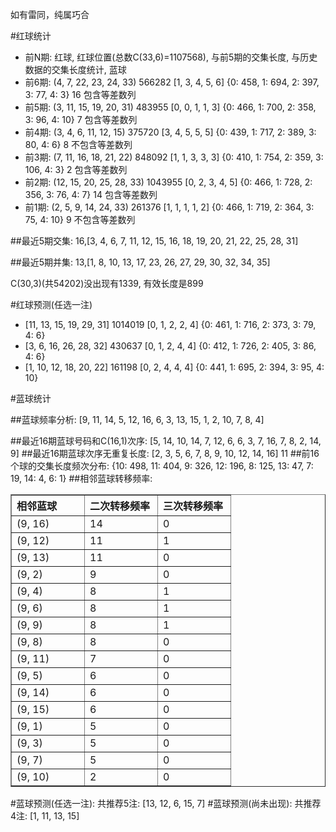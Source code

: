 <!-- 
.. title: 双色球2014043期(2014-04-20)数据分析报告
.. slug: slott-2014043-2014-04-20-report
.. date: 2014-04-21 08:00:00 UTC+08:00
.. tags: Lottery
.. link: 
.. description: 
.. type: text
-->

如有雷同，纯属巧合

<!-- TEASER_END-->

#红球统计

- 前N期: 红球, 红球位置(总数C(33,6)=1107568), 与前5期的交集长度, 与历史数据的交集长度统计, 蓝球
- 前6期: (4, 7, 22, 23, 24, 33) 566282 [1, 3, 4, 5, 6] {0: 458, 1: 694, 2: 397, 3: 77, 4: 3} 16 包含等差数列
- 前5期: (3, 11, 15, 19, 20, 31) 483955 [0, 0, 1, 1, 3] {0: 466, 1: 700, 2: 358, 3: 96, 4: 10} 7 包含等差数列
- 前4期: (3, 4, 6, 11, 12, 15) 375720 [3, 4, 5, 5, 5] {0: 439, 1: 717, 2: 389, 3: 80, 4: 6} 8 不包含等差数列
- 前3期: (7, 11, 16, 18, 21, 22) 848092 [1, 1, 3, 3, 3] {0: 410, 1: 754, 2: 359, 3: 106, 4: 3} 2 包含等差数列
- 前2期: (12, 15, 20, 25, 28, 33) 1043955 [0, 2, 3, 4, 5] {0: 466, 1: 728, 2: 356, 3: 76, 4: 7} 14 包含等差数列
- 前1期: (2, 5, 9, 14, 24, 33) 261376 [1, 1, 1, 1, 2] {0: 466, 1: 719, 2: 364, 3: 75, 4: 10} 9 不包含等差数列

##最近5期交集:
16,[3, 4, 6, 7, 11, 12, 15, 16, 18, 19, 20, 21, 22, 25, 28, 31]

##最近5期并集:
13,[1, 8, 10, 13, 17, 23, 26, 27, 29, 30, 32, 34, 35]

C(30,3)(共54202)没出现有1339, 
有效长度是899

#红球预测(任选一注)

- [11, 13, 15, 19, 29, 31] 1014019 [0, 1, 2, 2, 4] {0: 461, 1: 716, 2: 373, 3: 79, 4: 6}
- [3, 6, 16, 26, 28, 32] 430637 [0, 1, 2, 4, 4] {0: 412, 1: 726, 2: 405, 3: 86, 4: 6}
- [1, 10, 12, 18, 20, 22] 161198 [0, 2, 4, 4, 4] {0: 441, 1: 695, 2: 394, 3: 95, 4: 10}

#蓝球统计

##蓝球频率分析:
[9, 11, 14, 5, 12, 16, 6, 3, 13, 15, 1, 2, 10, 7, 8, 4]

##最近16期蓝球号码和C(16,1)次序:
[5, 14, 10, 14, 7, 12, 6, 6, 3, 7, 16, 7, 8, 2, 14, 9]
##最近16期蓝球次序无重复长度:
[2, 3, 5, 6, 7, 8, 9, 10, 12, 14, 16] 11
##前16个球的交集长度频次分布:
{10: 498, 11: 404, 9: 326, 12: 196, 8: 125, 13: 47, 7: 19, 14: 4, 6: 1}
##相邻蓝球转移频率:
<table border="1" class="table table-striped dataframe">
  <thead>
    <tr style="text-align: left;">
      <th style="min-width: 100px;">相邻蓝球</th>
      <th style="min-width: 100px;">二次转移频率</th>
      <th style="min-width: 100px;">三次转移频率</th>
    </tr>
  </thead>
  <tbody>
    <tr>
      <td> (9, 16)</td>
      <td> 14</td>
      <td> 0</td>
    </tr>
    <tr>
      <td> (9, 12)</td>
      <td> 11</td>
      <td> 1</td>
    </tr>
    <tr>
      <td> (9, 13)</td>
      <td> 11</td>
      <td> 0</td>
    </tr>
    <tr>
      <td>  (9, 2)</td>
      <td>  9</td>
      <td> 0</td>
    </tr>
    <tr>
      <td>  (9, 4)</td>
      <td>  8</td>
      <td> 1</td>
    </tr>
    <tr>
      <td>  (9, 6)</td>
      <td>  8</td>
      <td> 1</td>
    </tr>
    <tr>
      <td>  (9, 9)</td>
      <td>  8</td>
      <td> 1</td>
    </tr>
    <tr>
      <td>  (9, 8)</td>
      <td>  8</td>
      <td> 0</td>
    </tr>
    <tr>
      <td> (9, 11)</td>
      <td>  7</td>
      <td> 0</td>
    </tr>
    <tr>
      <td>  (9, 5)</td>
      <td>  6</td>
      <td> 0</td>
    </tr>
    <tr>
      <td> (9, 14)</td>
      <td>  6</td>
      <td> 0</td>
    </tr>
    <tr>
      <td> (9, 15)</td>
      <td>  6</td>
      <td> 0</td>
    </tr>
    <tr>
      <td>  (9, 1)</td>
      <td>  5</td>
      <td> 0</td>
    </tr>
    <tr>
      <td>  (9, 3)</td>
      <td>  5</td>
      <td> 0</td>
    </tr>
    <tr>
      <td>  (9, 7)</td>
      <td>  5</td>
      <td> 0</td>
    </tr>
    <tr>
      <td> (9, 10)</td>
      <td>  2</td>
      <td> 0</td>
    </tr>
  </tbody>
</table>
#蓝球预测(任选一注):
共推荐5注: [13, 12, 6, 15, 7]
#蓝球预测(尚未出现):
共推荐4注: [1, 11, 13, 15]

